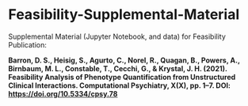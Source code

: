 # Feasibility-Supplemental-Material
Supplemental Material (Jupyter Notebook, and data) for Feasibility Publication:

**Barron, D. S., Heisig, S., Agurto, C., Norel, R., Quagan, B., Powers, A., Birnbaum, M. L., Constable, T., Cecchi, G., & Krystal, J. H. (2021). Feasibility Analysis of Phenotype Quantification from Unstructured Clinical Interactions. Computational Psychiatry, X(X), pp. 1–7. DOI: https://doi.org/10.5334/cpsy.78**

